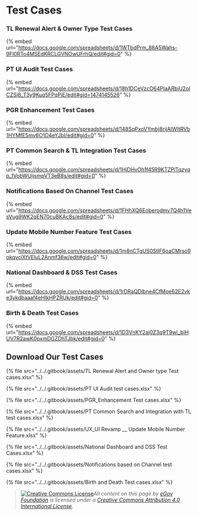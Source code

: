 # Test Cases

### TL Renewal Alert & Owner Type Test Cases

{% embed url="https://docs.google.com/spreadsheets/d/1WTbdPrm_88A5Wahs-9Fl0RTo4MSEdKRCLGVNOwUFrhQ/edit#gid=0" %}

### PT UI Audit Test Cases

{% embed url="https://docs.google.com/spreadsheets/d/18h1DCeVzcO64PIaARbiU2oICZSj8_T3y9Kuq5FPqPjE/edit#gid=1474145526" %}

### PGR Enhancement Test Cases

{% embed url="https://docs.google.com/spreadsheets/d/148SqPxoVYmbj8rijAlWItRVb1HYMfE5mv6O1D4eYJbI/edit#gid=0" %}

### PT Common Search & TL Integration Test Cases&#x20;

{% embed url="https://docs.google.com/spreadsheets/d/1HjDHvOh1f45R9KTZPlTqzyqp_1VobWUijsmpVT3eB8s/edit#gid=0" %}

### Notifications Based On Channel Test Cases

{% embed url="https://docs.google.com/spreadsheets/d/1FHhXQ6Eoberodmv7Q4h1VesVug9WK2qEN70cuBKAc8s/edit#gid=0" %}

### Update Mobile Number Feature Test Cases

{% embed url="https://docs.google.com/spreadsheets/d/1m8nCTgUS0StlF6oaCMrso9okqvciXtVEluL2Anmf36w/edit#gid=0" %}

### National Dashboard & DSS Test Cases

{% embed url="https://docs.google.com/spreadsheets/d/1rDRaQDibne4CfMoe62E2vke3ykdbaaaf4eHIkHPZRUk/edit#gid=0" %}

### Birth & Death Test Cases

{% embed url="https://docs.google.com/spreadsheets/d/1D3VnKY2aj0Z3q9T9wI_bIHUV7R2awK0pxmDGZDhTJbk/edit#gid=0" %}

## Download Our Test Cases

{% file src="../../.gitbook/assets/TL Renewal Alert and Owner type Test cases.xlsx" %}

{% file src="../../.gitbook/assets/PT UI Audit test cases.xlsx" %}

{% file src="../../.gitbook/assets/PGR_Enhancement Test cases.xlsx" %}

{% file src="../../.gitbook/assets/PT Common Search and Integration with TL test cases.xlsx" %}

{% file src="../../.gitbook/assets/UX_UI Revamp __ Update Mobile Number Feature.xlsx" %}

{% file src="../../.gitbook/assets/National Dashboard and DSS Test Cases.xlsx" %}

{% file src="../../.gitbook/assets/Notifications based on Channel test cases.xlsx" %}

{% file src="../../.gitbook/assets/Birth and Death Test cases.xlsx" %}



> [![Creative Commons License](https://i.creativecommons.org/l/by/4.0/80x15.png)_​_](http://creativecommons.org/licenses/by/4.0/)_All content on this page by_ [_eGov Foundation_](https://egov.org.in/) _is licensed under a_ [_Creative Commons Attribution 4.0 International License_](http://creativecommons.org/licenses/by/4.0/)_._
